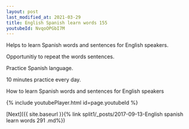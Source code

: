 ```yaml
---
layout: post
last_modified_at: 2021-03-29
title: English Spanish learn words 155 
youtubeId: NvqoOPGbI7M
---
```

 
 
Helps to learn Spanish words and sentences for English speakers.

Opportunitiy to repeat the words sentences. 

Practice Spanish language. 
 
10 minutes practice every day. 
 
How to learn Spanish words and sentences for English speakers 
 
{% include youtubePlayer.html id=page.youtubeId %}
 
 
[Next]({{ site.baseurl }}{% link  split1/_posts/2017-09-13-English spanish learn words 291 .md%})
 

